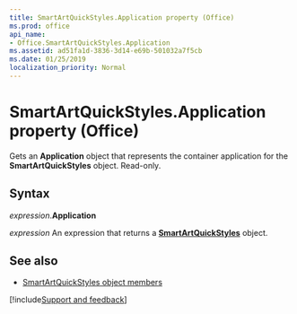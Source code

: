 ```yaml
---
title: SmartArtQuickStyles.Application property (Office)
ms.prod: office
api_name:
- Office.SmartArtQuickStyles.Application
ms.assetid: ad51fa1d-3836-3d14-e69b-501032a7f5cb
ms.date: 01/25/2019
localization_priority: Normal
---
```



# SmartArtQuickStyles.Application property (Office)

Gets an **Application** object that represents the container application for the **SmartArtQuickStyles** object. Read-only.


## Syntax

_expression_.**Application**

_expression_ An expression that returns a **[SmartArtQuickStyles](Office.SmartArtQuickStyles.md)** object.


## See also

- [SmartArtQuickStyles object members](overview/Library-Reference/smartartquickstyles-members-office.md)



[!include[Support and feedback](~/includes/feedback-boilerplate.md)]